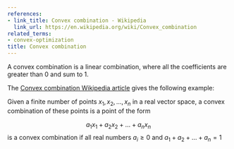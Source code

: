```yaml
---
references:
- link_title: Convex combination - Wikipedia
  link_url: https://en.wikipedia.org/wiki/Convex_combination
related_terms:
- convex-optimization
title: Convex combination
---
```

A convex combination is a linear combination, where all
the coefficients are greater than 0 and sum to 1.

The [Convex combination Wikipedia article][1] gives the following example:

Given a finite number of points $x_1, x_2, \ldots, x_n$ in a real vector
space, a convex combination of these points is a point of the form

$$
a_1 x_1 + a_2 x _2 + \ldots + a_n x_n
$$
is a convex combination if all real numbers $a_i \geq 0$ and
$a_1 + a_2 + \ldots + a_n = 1$

[1]: https://en.wikipedia.org/wiki/Convex_combination "Convex combination - Wikipedia"